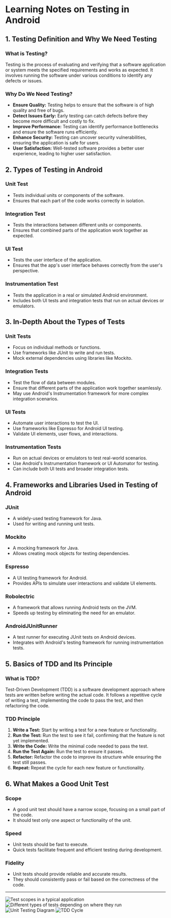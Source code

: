 # Learning Notes on Testing in Android

## 1. Testing Definition and Why We Need Testing

### What is Testing?
Testing is the process of evaluating and verifying that a software application or system meets the specified requirements and works as expected. It involves running the software under various conditions to identify any defects or issues.

### Why Do We Need Testing?
- **Ensure Quality:** Testing helps to ensure that the software is of high quality and free of bugs.
- **Detect Issues Early:** Early testing can catch defects before they become more difficult and costly to fix.
- **Improve Performance:** Testing can identify performance bottlenecks and ensure the software runs efficiently.
- **Enhance Security:** Testing can uncover security vulnerabilities, ensuring the application is safe for users.
- **User Satisfaction:** Well-tested software provides a better user experience, leading to higher user satisfaction.

## 2. Types of Testing in Android

### Unit Test
- Tests individual units or components of the software.
- Ensures that each part of the code works correctly in isolation.

### Integration Test
- Tests the interactions between different units or components.
- Ensures that combined parts of the application work together as expected.

### UI Test
- Tests the user interface of the application.
- Ensures that the app's user interface behaves correctly from the user's perspective.

### Instrumentation Test
- Tests the application in a real or simulated Android environment.
- Includes both UI tests and integration tests that run on actual devices or emulators.

## 3. In-Depth About the Types of Tests

### Unit Tests
- Focus on individual methods or functions.
- Use frameworks like JUnit to write and run tests.
- Mock external dependencies using libraries like Mockito.

### Integration Tests
- Test the flow of data between modules.
- Ensure that different parts of the application work together seamlessly.
- May use Android's Instrumentation framework for more complex integration scenarios.

### UI Tests
- Automate user interactions to test the UI.
- Use frameworks like Espresso for Android UI testing.
- Validate UI elements, user flows, and interactions.

### Instrumentation Tests
- Run on actual devices or emulators to test real-world scenarios.
- Use Android's Instrumentation framework or UI Automator for testing.
- Can include both UI tests and broader integration tests.

## 4. Frameworks and Libraries Used in Testing of Android

### JUnit
- A widely-used testing framework for Java.
- Used for writing and running unit tests.

### Mockito
- A mocking framework for Java.
- Allows creating mock objects for testing dependencies.

### Espresso
- A UI testing framework for Android.
- Provides APIs to simulate user interactions and validate UI elements.

### Robolectric
- A framework that allows running Android tests on the JVM.
- Speeds up testing by eliminating the need for an emulator.

### AndroidJUnitRunner
- A test runner for executing JUnit tests on Android devices.
- Integrates with Android's testing framework for running instrumentation tests.

## 5. Basics of TDD and Its Principle

### What is TDD?
Test-Driven Development (TDD) is a software development approach where tests are written before writing the actual code. It follows a repetitive cycle of writing a test, implementing the code to pass the test, and then refactoring the code.

### TDD Principle
1. **Write a Test:** Start by writing a test for a new feature or functionality.
2. **Run the Test:** Run the test to see it fail, confirming that the feature is not yet implemented.
3. **Write the Code:** Write the minimal code needed to pass the test.
4. **Run the Test Again:** Run the test to ensure it passes.
5. **Refactor:** Refactor the code to improve its structure while ensuring the test still passes.
6. **Repeat:** Repeat the cycle for each new feature or functionality.

## 6. What Makes a Good Unit Test

### Scope
- A good unit test should have a narrow scope, focusing on a small part of the code.
- It should test only one aspect or functionality of the unit.

### Speed
- Unit tests should be fast to execute.
- Quick tests facilitate frequent and efficient testing during development.

### Fidelity
- Unit tests should provide reliable and accurate results.
- They should consistently pass or fail based on the correctness of the code.

---

![Test scopes in a typical application](https://developer.android.com/static/training/testing/fundamentals/test-scopes.png)
![Different types of tests depending on where they run](https://developer.android.com/static/training/testing/fundamentals/instru-vs-local.png)
![Unit Testing Diagram](https://cms-cdn.katalon.com/number_of_tests_in_unit_testing_integration_testing_and_acceptance_testing_88a3245529.png)
![TDD Cycle](https://images.spiceworks.com/wp-content/uploads/2022/09/29095630/How-TDD-Works.png)

